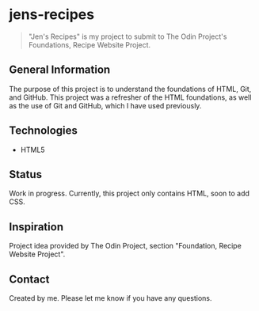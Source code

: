 # jens-recipes
>"Jen's Recipes" is my project to submit to The Odin Project's Foundations, Recipe Website Project.

## General Information
The purpose of this project is to understand the foundations of HTML, Git, and GitHub.
This project was a refresher of the HTML foundations, as well as the use of Git and GitHub, which I have used previously.

## Technologies
* HTML5

## Status
Work in progress. Currently, this project only contains HTML, soon to add CSS.

## Inspiration
Project idea provided by The Odin Project, section "Foundation, Recipe Website Project".

## Contact
Created by me. Please let me know if you have any questions. 